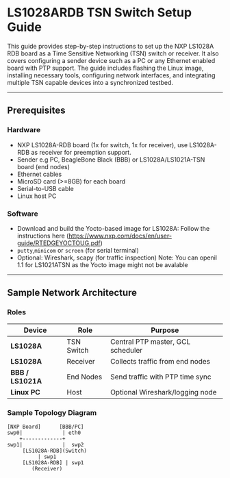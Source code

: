 # LS1028ARDB TSN Switch Setup Guide

This guide provides step-by-step instructions to set up the NXP LS1028A RDB board as a Time Sensitive Networking (TSN) switch or receiver. It also covers configuring a sender device such as a PC or any Ethernet enabled board with PTP support. The guide includes flashing the Linux image, installing necessary tools, configuring network interfaces, and integrating multiple TSN capable devices into a synchronized testbed.


---

## Prerequisites

### Hardware
- NXP LS1028A-RDB board (1x for switch, 1x for receiver), use LS1028A-RDB as receiver for preemption support.
- Sender e.g PC, BeagleBone Black (BBB) or LS1028A/LS1021A-TSN board (end nodes)
- Ethernet cables
- MicroSD card (>=8GB) for each board
- Serial-to-USB cable
- Linux host PC 

### Software
- Download and build the Yocto-based image for LS1028A: Follow the instructions here (https://www.nxp.com/docs/en/user-guide/RTEDGEYOCTOUG.pdf)
- `putty`,`minicom` or `screen` (for serial terminal)
- Optional: Wireshark, scapy (for traffic inspection)
Note: You can openil 1.1 for LS1021ATSN as the Yocto image might not be avalable
---

## Sample Network Architecture

### Roles

| Device             | Role         | Purpose                                 |
|--------------------|--------------|-----------------------------------------|
| **LS1028A**        | TSN Switch   | Central PTP master, GCL scheduler       |
| **LS1028A**        | Receiver     | Collects traffic from end nodes         |
| **BBB / LS1021A**  | End Nodes    | Send traffic with PTP time sync         |
| **Linux PC**       | Host         | Optional Wireshark/logging node         |

### Sample Topology Diagram

```plaintext
[NXP Board]      [BBB/PC]
swp0|             | eth0
    +-------------+
swp1|             |  swp2
     [LS1028A-RDB](Switch)
          | swp1
     [LS1028A-RDB] | swp1
        (Receiver)


